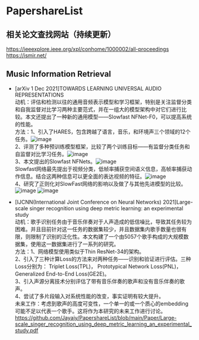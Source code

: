 # PapershareList

## 相关论文查找网站（持续更新）
https://ieeexplore.ieee.org/xpl/conhome/1000002/all-proceedings <br>
https://ismir.net/ <br>

## Music Information Retrieval
- [arXiv 1 Dec 2021]TOWARDS LEARNING UNIVERSAL AUDIO REPRESENTATIONS <br>
  动机：评估和检测以往的通用音频表示模型和学习框架，特别是关注监督分类和自我监督对比学习两种主要范式，并在一组大的模型架构中对它们进行比较。本文还提出了一种新的通用模型——Slowfast NFNet-F0，可以提高系统的性能。 <br>
  方法：1、引入了HARES，包含跨越了语言，音乐，和环境声三个领域的12个任务。![image](https://user-images.githubusercontent.com/41570758/150502134-a9de06dd-e203-4886-b2c8-07f94b84a66e.png) <br>
        2、评测了多种预训练模型框架，比较了两个训练目标——有监督分类任务和自监督对比学习任务。![image](https://user-images.githubusercontent.com/41570758/150502473-8faa4b5f-4f95-40a2-83a2-53450fa29f8c.png) <br>
        3、本文提出的Slowfast NFNets。![image](https://user-images.githubusercontent.com/41570758/150502934-eec9d6f7-8ecd-4c5b-9429-109c5fb3997c.png) <br>
        Slowfast网络最先提出于视频分类，低帧率捕获空间语义信息，高帧率捕获动作信息。结合这两种信息可以更全面的表达视频的特征。![image](https://user-images.githubusercontent.com/41570758/150503071-d3b6aebf-848c-4449-9a7d-266cf18e6811.png) <br>
        4、研究了正则化对SlowFast网络的影响以及做了与其他先进模型的比较。![image](https://user-images.githubusercontent.com/41570758/150503286-0516403d-68e7-45e0-9494-2269bb1f4de6.png)
        ![image](https://user-images.githubusercontent.com/41570758/150503310-96cbce6d-9f83-47f1-9bf6-d1f552aaeb14.png) <br>

- [IJCNN(International Joint Conference on Neural Networks) 2021]Large-scale singer recognition using deep metric learning: an experimental study <br>
  动机：歌手识别任务由于音乐伴奏对于人声造成的低信噪比，导致其任务较为困难。并且目前针对这一任务的数据集较少，并且数据集内歌手数量也很有限，则限制了识别的泛化性。本文构建了一个由5057个歌手构成的大规模数据集，使用这一数据集进行了一系列的研究。 <br>
  方法：1、网络模型使用类似于Thin ResNet-34的架构。 <br>
        2、引入了三种计算Loss的方法来对两种任务——识别和验证进行评估。三种Loss分别为： Triplet Loss(TPL)， Prototypical Network Loss(PNL)，Generalized End-to-End Loss(GE2E)。 <br>
        3、引入声源分离技术分别评估了带有音乐伴奏的歌声和没有音乐伴奏的歌声。 <br>
        4、尝试了多片段输入对系统性能的改变，事实证明有较大提升。 <br>
  未来工作：考虑到歌声的高度可变性，一个单一的或一个质心的embedding可能不足以代表一个歌手。这将作为本研究的未来工作进行讨论。 <br>
  https://github.com/Jayajy/PapershareList/blob/main/Paper/Large-scale_singer_recognition_using_deep_metric_learning_an_experimental_study.pdf <br>
  
  

  

